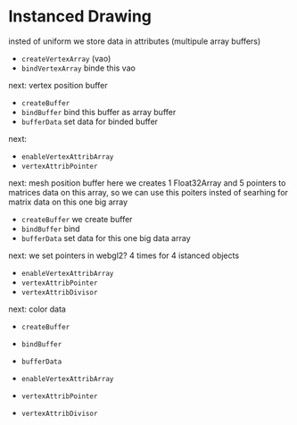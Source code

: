 # Instanced Drawing

insted of uniform we store data in attributes (multipule array buffers)

- `createVertexArray` (vao)
- `bindVertexArray` binde this vao

next: vertex position buffer

- `createBuffer`
- `bindBuffer` bind this buffer as array buffer
- `bufferData` set data for binded buffer

next:

- `enableVertexAttribArray`
- `vertexAttribPointer`

next:
mesh position buffer
here we creates 1 Float32Array and 5 pointers to matrices data on this array, so we can use this poiters insted of searhing for matrix data on this one big array

- `createBuffer` we create buffer
- `bindBuffer` bind
- `bufferData` set data for this one big data array

next:
we set pointers in webgl2?
4 times for 4 istanced objects

- `enableVertexAttribArray`
- `vertexAttribPointer`
- `vertexAttribDivisor`

next:
color data

- `createBuffer`
- `bindBuffer`
- `bufferData`

- `enableVertexAttribArray`
- `vertexAttribPointer`
- `vertexAttribDivisor`
